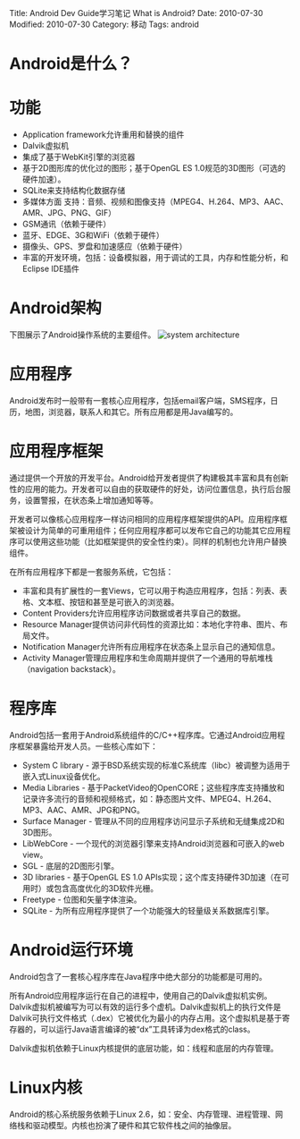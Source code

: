 Title: Android Dev Guide学习笔记 What is Android?
Date: 2010-07-30
Modified: 2010-07-30
Category: 移动
Tags: android

# Android是什么？

# 功能
 - Application framework允许重用和替换的组件
 - Dalvik虚拟机
 - 集成了基于WebKit引擎的浏览器
 - 基于2D图形库的优化过的图形；基于OpenGL ES 1.0规范的3D图形（可选的硬件加速）。
 - SQLite来支持结构化数据存储
 - 多媒体方面 支持：音频、视频和图像支持（MPEG4、H.264、MP3、AAC、AMR、JPG、PNG、GIF）
 - GSM通讯（依赖于硬件）
 - 蓝牙、EDGE、3G和WiFi（依赖于硬件）
 - 摄像头、GPS、罗盘和加速感应（依赖于硬件）
 - 丰富的开发环境，包括：设备模拟器，用于调试的工具，内存和性能分析，和Eclipse IDE插件

# Android架构
下图展示了Android操作系统的主要组件。
![system architecture]({attach}android-dev-guide/system-architecture.jpg)

# 应用程序
Android发布时一般带有一套核心应用程序，包括email客户端，SMS程序，日历，地图，浏览器，联系人和其它。所有应用都是用Java编写的。

# 应用程序框架
通过提供一个开放的开发平台。Android给开发者提供了构建极其丰富和具有创新性的应用的能力。开发者可以自由的获取硬件的好处，访问位置信息，执行后台服务，设置警报，在状态条上增加通知等等。

开发者可以像核心应用程序一样访问相同的应用程序框架提供的API。应用程序框架被设计为简单的可重用组件；任何应用程序都可以发布它自己的功能其它应用程序可以使用这些功能（比如框架提供的安全性约束）。同样的机制也允许用户替换组件。

在所有应用程序下都是一套服务系统，它包括：

 - 丰富和具有扩展性的一套Views，它可以用于构造应用程序，包括：列表、表格、文本框、按钮和甚至是可嵌入的浏览器。
 - Content Providers允许应用程序访问数据或者共享自己的数据。
 - Resource Manager提供访问非代码性的资源比如：本地化字符串、图片、布局文件。
 - Notification Manager允许所有应用程序在状态条上显示自己的通知信息。
 - Activity Manager管理应用程序和生命周期并提供了一个通用的导航堆栈（navigation backstack）。

# 程序库
Android包括一套用于Android系统组件的C/C++程序库。它通过Android应用程序框架暴露给开发人员。一些核心库如下：

 - System C library - 源于BSD系统实现的标准C系统库（libc）被调整为适用于嵌入式Linux设备优化。
 - Media Libraries - 基于PacketVideo的OpenCORE；这些程序库支持播放和记录许多流行的音频和视频格式，如：静态图片文件、MPEG4、H.264、MP3、AAC、AMR、JPG和PNG。
 - Surface Manager - 管理从不同的应用程序访问显示子系统和无缝集成2D和3D图形。
 - LibWebCore - 一个现代的浏览器引擎来支持Android浏览器和可嵌入的web view。
 - SGL - 底层的2D图形引擎。
 - 3D libraries - 基于OpenGL ES 1.0 APIs实现；这个库支持硬件3D加速（在可用时）或包含高度优化的3D软件光栅。
 - Freetype - 位图和矢量字体渲染。
 - SQLite - 为所有应用程序提供了一个功能强大的轻量级关系数据库引擎。

# Android运行环境
Android包含了一套核心程序库在Java程序中绝大部分的功能都是可用的。

所有Android应用程序运行在自己的进程中，使用自己的Dalvik虚拟机实例。Dalvik虚拟机被编写为可以有效的运行多个虚机。Dalvik虚拟机上的执行文件是Dalvik可执行文件格式（.dex）它被优化为最小的内存占用。这个虚拟机是基于寄存器的，可以运行Java语言编译的被“dx”工具转译为dex格式的class。

Dalvik虚拟机依赖于Linux内核提供的底层功能，如：线程和底层的内存管理。

# Linux内核
Android的核心系统服务依赖于Linux 2.6，如：安全、内存管理、进程管理、网络栈和驱动模型。内核也扮演了硬件和其它软件栈之间的抽像层。

